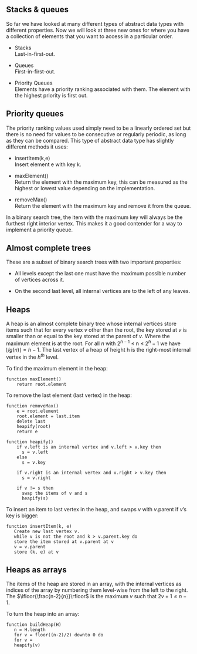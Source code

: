 ## Stacks & queues

So far we have looked at many different types of abstract data types with different properties. Now we will look at three new ones for where you have a collection of elements that you want to access in a particular order.

- Stacks <br>
  Last-in-first-out.

- Queues <br>
  First-in-first-out.

- Priority Queues <br>
  Elements have a priority ranking associated with them. The element with the highest priority is first out.

## Priority queues

The priority ranking values used simply need to be a linearly ordered set but there is no need for values to be consecutive or regularly periodic, as long as they can be compared. This type of abstract data type has slightly different methods it uses:

- insertItem(k,e) <br>
  Insert element e with key k.

- maxElement() <br>
  Return the element with the maximum key, this can be measured as the highest or lowest value depending on the implementation.

- removeMax() <br>
  Return the element with the maximum key and remove it from the queue.

In a binary search tree, the item with the maximum key will always be the furthest right interior vertex. This makes it a good contender for a way to implement a priority queue.

## Almost complete trees

These are a subset of binary search trees with two important properties:

- All levels except the last one must have the maximum possible number of vertices across it.

- On the second last level, all internal vertices are to the left of any leaves.

## Heaps


A heap is an almost complete binary tree whose internal vertices store items such that for every vertex $v$ other than the root, the key stored
at $v$ is smaller than or equal to the key stored at the parent of $v$. Where the maximum element is at the root.
For all $n$ with $2^{h-1}$ $\leq$ n $\leq$ $2^{h} - 1$ we have $\lfloor{lg(n)}\rfloor = h - 1$.
The last vertex of a heap of height h is the right-most internal vertex in the $h^{th}$ level.


To find the maximum element in the heap:
```
function maxElement()
    return root.element
```

To remove the last element (last vertex) in the heap:
```
function removeMax()
    e = root.element
    root.element = last.item
    delete last
    heapify(root)
    return e

function heapify()
    if v.left is an internal vertex and v.left > v.key then
      s = v.left
    else
      s = v.key

    if v.right is an internal vertex and v.right > v.key then
      s = v.right

    if v != s then
      swap the items of v and s
      heapify(s)
```

To insert an item to last vertex in the heap, and swaps $v$ with $v$.parent if $v$’s key is bigger:
```
function insertItem(k, e)
   Create new last vertex v.
   while v is not the root and k > v.parent.key do
   store the item stored at v.parent at v
   v = v.parent
   store (k, e) at v
```


## Heaps as arrays
The items of the heap are stored in an array, with the internal vertices as indices of the array by numbering them level-wise from the left to the right. The $\lfloor{\frac{n-2}{n}}\rfloor$ is the maximum $v$ such that $2v + 1 \leq n - 1$.

To turn the heap into an array:
```
function buildHeap(H)
   n = H.length
   for v = floor((n-2)/2) downto 0 do
   for v =
   heapify(v)
```

